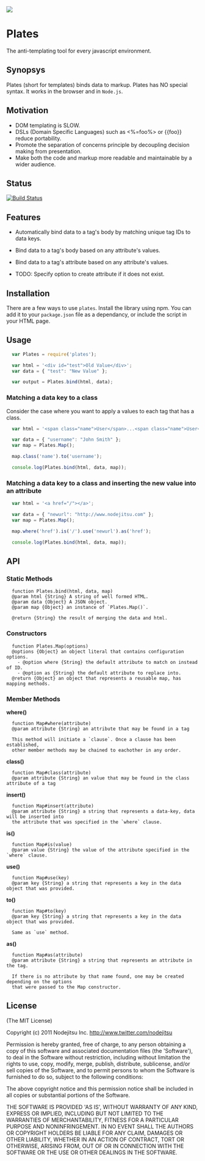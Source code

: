 
<img src="https://github.com/flatiron/plates/raw/master/plates.png" />

# Plates 
The anti-templating tool for every javascript environment.

## Synopsys
Plates (short for templates) binds data to markup. Plates has NO special syntax. It works in the browser and in `Node.js`.

## Motivation
- DOM templating is SLOW.
- DSLs (Domain Specific Languages) such as <%=foo%> or {{foo}} reduce portability.
- Promote the separation of concerns principle by decoupling decision making from presentation.
- Make both the code and markup more readable and maintainable by a wider audience.

## Status

[![Build Status](https://secure.travis-ci.org/flatiron/plates.png)](http://travis-ci.org/flatiron/plates)

## Features
- Automatically bind data to a tag's body by matching unique tag IDs to data keys.
- Bind data to a tag's body based on any attribute's values.
- Bind data to a tag's attribute based on any attribute's values.

- TODO: Specify option to create attribute if it does not exist.

## Installation
There are a few ways to use `plates`. Install the library using npm. You can add it to your `package.json` file as a dependancy, or include the script in your HTML page.

## Usage

```js
  var Plates = require('plates');

  var html = '<div id="test">Old Value</div>';
  var data = { "test": "New Value" };

  var output = Plates.bind(html, data); 
```

### Matching a data key to a class
Consider the case where you want to apply a values to each tag that has a class.

```js
  var html = '<span class="name">User</span>...<span class="name">User</span>';

  var data = { "username": "John Smith" };
  var map = Plates.Map();

  map.class('name').to('username');

  console.log(Plates.bind(html, data, map));
```

### Matching a data key to a class and inserting the new value into an attribute

```js
  var html = '<a href="/"></a>';

  var data = { "newurl": "http://www.nodejitsu.com" };
  var map = Plates.Map();

  map.where('href').is('/').use('newurl').as('href');

  console.log(Plates.bind(html, data, map));
```

## API

### Static Methods

```
  function Plates.bind(html, data, map)
  @param html {String} A string of well formed HTML.
  @param data {Object} A JSON object.
  @param map {Object} an instance of `Plates.Map()`.

  @return {String} the result of merging the data and html.
```

### Constructors

```
  function Plates.Map(options)
  @options {Object} an object literal that contains configuration options.
    - @option where {String} the default attribute to match on instead of ID.
    - @option as {String} the default attribute to replace into.
  @return {Object} an object that represents a reusable map, has mapping methods.
```

### Member Methods

**where()**

```
  function Map#where(attribute)
  @param attribute {String} an attribute that may be found in a tag

  This method will initiate a `clause`. Once a clause has been established,
  other member methods may be chained to eachother in any order.
```

**class()**

```
  function Map#class(attribute)
  @param attribute {String} an value that may be found in the class attribute of a tag
```

**insert()**

```
  function Map#insert(attribute)
  @param attribute {String} a string that represents a data-key, data will be inserted into 
  the attribute that was specified in the `where` clause.
```

**is()**

```
  function Map#is(value)
  @param value {String} the value of the attribute specified in the `where` clause.
```

**use()**

```
  function Map#use(key)
  @param key {String} a string that represents a key in the data object that was provided.
```

**to()**

```
  function Map#to(key)
  @param key {String} a string that represents a key in the data object that was provided.

  Same as `use` method.
```

**as()**

```
  function Map#as(attribute)
  @param attribute {String} a string that represents an attribute in the tag.

  If there is no attribute by that name found, one may be created depending on the options
  that were passed to the Map constructor.
```

## License

(The MIT License)

Copyright (c) 2011 Nodejitsu Inc. http://www.twitter.com/nodejitsu

Permission is hereby granted, free of charge, to any person obtaining a copy of this software and associated documentation files (the 'Software'), to deal in the Software without restriction, including without limitation the rights to use, copy, modify, merge, publish, distribute, sublicense, and/or sell copies of the Software, and to permit persons to whom the Software is furnished to do so, subject to the following conditions:

The above copyright notice and this permission notice shall be included in all copies or substantial portions of the Software.

THE SOFTWARE IS PROVIDED 'AS IS', WITHOUT WARRANTY OF ANY KIND, EXPRESS OR IMPLIED, INCLUDING BUT NOT LIMITED TO THE WARRANTIES OF MERCHANTABILITY, FITNESS FOR A PARTICULAR PURPOSE AND NONINFRINGEMENT. IN NO EVENT SHALL THE AUTHORS OR COPYRIGHT HOLDERS BE LIABLE FOR ANY CLAIM, DAMAGES OR OTHER LIABILITY, WHETHER IN AN ACTION OF CONTRACT, TORT OR OTHERWISE, ARISING FROM, OUT OF OR IN CONNECTION WITH THE SOFTWARE OR THE USE OR OTHER DEALINGS IN THE SOFTWARE.
